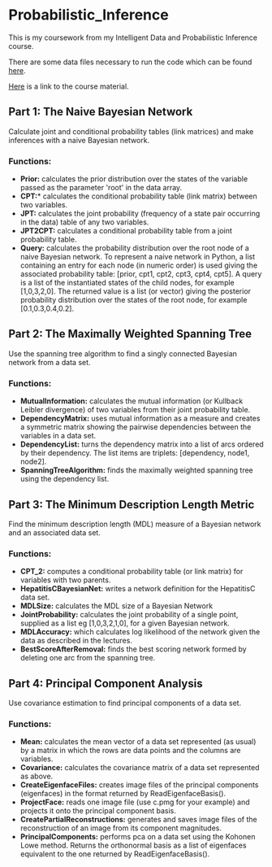 # Probabilistic_Inference

This is my coursework from my Intelligent Data and Probabilistic Inference course.

There are some data files necessary to run the code which can be found [here](https://www.doc.ic.ac.uk/~dfg/ProbabilisticInference/Coursework/).

[Here](https://www.doc.ic.ac.uk/~dfg/ProbabilisticInference/Bayesian.html) is a link to the course material.


## Part 1: The Naive Bayesian Network
Calculate joint and conditional probability tables (link matrices) and make inferences with a naive Bayesian network.

### Functions:
* **Prior:** calculates the prior distribution over the states of the variable passed as the parameter 'root' in the data array.
* **CPT:*** calculates the conditional probability table (link matrix) between two variables.
* **JPT:** calculates the joint probability (frequency of a state pair occurring in the data) table of any two variables.
* **JPT2CPT:** calculates a conditional probability table from a joint probability table.
* **Query:** calculates the probability distribution over the root node of a naive Bayesian network. To represent a naive network in Python, a list containing an entry for each node (in numeric order) is used giving the associated probability table: [prior, cpt1, cpt2, cpt3, cpt4, cpt5]. A query is a list of the instantiated states of the child nodes, for example [1,0,3,2,0]. The returned value is a list (or vector) giving the posterior probability distribution over the states of the root
node, for example [0.1,0.3,0.4,0.2].


## Part 2: The Maximally Weighted Spanning Tree
Use the spanning tree algorithm to find a singly connected Bayesian network from a data set.

### Functions:
* **MutualInformation:** calculates the mutual information (or Kullback Leibler divergence) of two variables from their joint probability table.
* **DependencyMatrix:** uses mutual information as a measure and creates a symmetric matrix showing the pairwise dependencies between the variables in a data set.
* **DependencyList:** turns the dependency matrix into a list of arcs ordered by their dependency. The list items are triplets: [dependency, node1, node2].
* **SpanningTreeAlgorithm:** finds the maximally weighted spanning tree using the dependency list.


## Part 3: The Minimum Description Length Metric
Find the minimum description length (MDL) measure of a Bayesian network and an associated data set.

### Functions:
* **CPT_2:** computes a conditional probability table (or link matrix) for variables with two parents.
* **HepatitisCBayesianNet:** writes a network definition for the HepatitisC data set.
* **MDLSize:** calculates the MDL size of a Bayesian Network
* **JointProbability:** calculates the joint probability of a single point, supplied as a list eg [1,0,3,2,1,0], for a given Bayesian network.
* **MDLAccuracy:** which calculates log likelihood of the network given the data as described in the lectures.
* **BestScoreAfterRemoval:** finds the best scoring network formed by deleting one arc from the spanning tree.

## Part 4: Principal Component Analysis
Use covariance estimation to find principal components of a data set.

### Functions:
* **Mean:** calculates the mean vector of a data set represented (as usual) by a matrix in which the rows are data points and the columns are variables.
* **Covariance:** calculates the covariance matrix of a data set represented as above.
* **CreateEigenfaceFiles:** creates image files of the principal components (eigenfaces) in the format returned by ReadEigenfaceBasis().
* **ProjectFace:** reads one image file (use c.pmg for your example) and projects it onto the principal component basis.
* **CreatePartialReconstructions:** generates and saves image files of the reconstruction of an image from its component magnitudes.
* **PrincipalComponents:** performs pca on a data set using the Kohonen Lowe method. Returns the orthonormal basis as a list of eigenfaces equivalent to the one returned by ReadEigenfaceBasis().
